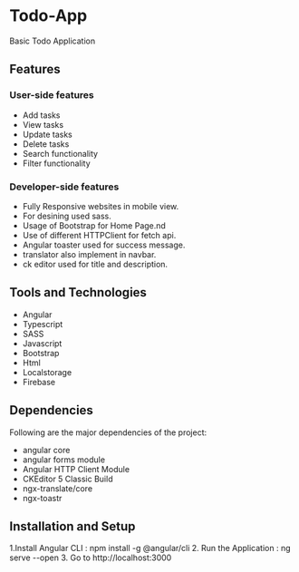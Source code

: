 # Todo-App

Basic Todo Application

## Features

### User-side features
- Add tasks
- View tasks
- Update tasks
- Delete tasks
- Search functionality
- Filter functionality

### Developer-side features

- Fully Responsive websites in mobile view.
- For desining used sass.
- Usage of Bootstrap for Home Page.nd
- Use of different HTTPClient for fetch api.
- Angular toaster used for success message.
-  translator also implement in navbar.
-  ck editor used for title and description.

## Tools and Technologies

- Angular
- Typescript
- SASS
- Javascript
- Bootstrap
- Html
- Localstorage
- Firebase



## Dependencies

Following are the major dependencies of the project:

- angular core
- angular forms module
- Angular HTTP Client Module
- CKEditor 5 Classic Build
- ngx-translate/core
- ngx-toastr

## Installation and Setup

1.Install Angular CLI : npm install -g @angular/cli
2. Run the Application : ng serve --open
3. Go to http://localhost:3000



